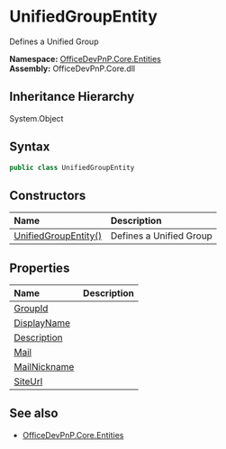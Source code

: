 # UnifiedGroupEntity
Defines a Unified Group  

**Namespace:** [OfficeDevPnP.Core.Entities](OfficeDevPnP.Core.Entities.md)  
**Assembly:** OfficeDevPnP.Core.dll  
## Inheritance Hierarchy
System.Object  

## Syntax
```C#
public class UnifiedGroupEntity
```
## Constructors
|**Name**|**Description**|
|:-----|:-----|
| [UnifiedGroupEntity()](OfficeDevPnP.Core.Entities.UnifiedGroupEntity.ctor1.md) |  Defines a Unified Group 
## Properties
|**Name**|**Description**|
|:-----|:-----|
| [GroupId](OfficeDevPnP.Core.Entities.UnifiedGroupEntity.GroupId.md) | 
| [DisplayName](OfficeDevPnP.Core.Entities.UnifiedGroupEntity.DisplayName.md) | 
| [Description](OfficeDevPnP.Core.Entities.UnifiedGroupEntity.Description.md) | 
| [Mail](OfficeDevPnP.Core.Entities.UnifiedGroupEntity.Mail.md) | 
| [MailNickname](OfficeDevPnP.Core.Entities.UnifiedGroupEntity.MailNickname.md) | 
| [SiteUrl](OfficeDevPnP.Core.Entities.UnifiedGroupEntity.SiteUrl.md) | 
## See also
- [OfficeDevPnP.Core.Entities](OfficeDevPnP.Core.Entities.md)
